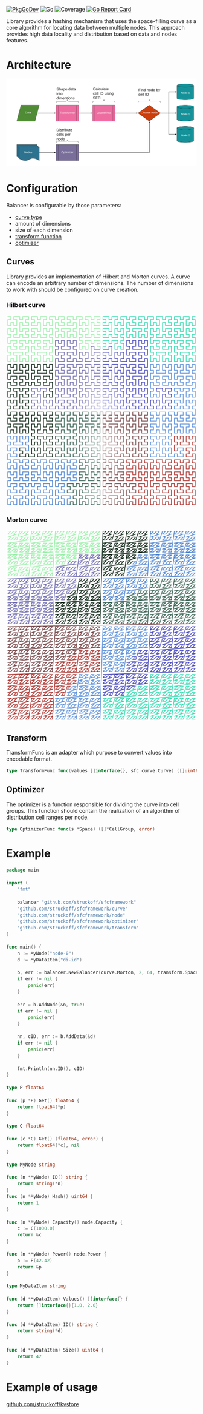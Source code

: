 [![PkgGoDev](https://pkg.go.dev/badge/github.com/struckoff/sfcframework)](https://pkg.go.dev/github.com/struckoff/sfcframework)
![Go](https://github.com/struckoff/sfcframework/workflows/Go/badge.svg?branch=master)
![Coverage](https://s3.amazonaws.com/assets.coveralls.io/badges/coveralls_96.svg?branch=master)
[![Go Report Card](https://goreportcard.com/badge/github.com/struckoff/sfcframework)](https://goreportcard.com/report/github.com/struckoff/sfcframework)

Library provides a hashing mechanism that uses the space-filling curve as a core algorithm for locating data between multiple nodes.
This approach provides high data locality and distribution based on data and nodes features.
 

# Architecture
![scheme](images/scheme.png)

# Configuration
Balancer is configurable by those parameters:
 + [curve type](#curves)
 + amount of dimensions
 + size of each dimension
 + [transform function](#transform)
 + [optimizer](#optimizer)
## Curves
Library provides an implementation of Hilbert and Morton curves.
A curve can encode an arbitrary number of dimensions.
The number of dimensions to work with should be configured on curve creation. 
### Hilbert curve
![hilbert](images/hil.png)
### Morton curve
![morton](images/mor.png)

## Transform
TransformFunc is an adapter which purpose to convert values into encodable format.
````go
type TransformFunc func(values []interface{}, sfc curve.Curve) ([]uint64, error)
````
## Optimizer
The optimizer is a function responsible for dividing the curve into cell groups.
This function should contain the realization of an algorithm of distribution cell ranges per node.
````go
type OptimizerFunc func(s *Space) ([]*CellGroup, error)
````

# Example
````go
package main

import (
	"fmt"

	balancer "github.com/struckoff/sfcframework"
	"github.com/struckoff/sfcframework/curve"
	"github.com/struckoff/sfcframework/node"
	"github.com/struckoff/sfcframework/optimizer"
	"github.com/struckoff/sfcframework/transform"
)

func main() {
	n := MyNode("node-0")
	d := MyDataItem("di-id")

	b, err := balancer.NewBalancer(curve.Morton, 2, 64, transform.SpaceTransform, optimizer.PowerRangeOptimizer, nil)
	if err != nil {
		panic(err)
	}

	err = b.AddNode(&n, true)
	if err != nil {
		panic(err)
	}

	nn, cID, err := b.AddData(&d)
	if err != nil {
		panic(err)
	}

	fmt.Println(nn.ID(), cID)
}

type P float64

func (p *P) Get() float64 {
	return float64(*p)
}

type C float64

func (c *C) Get() (float64, error) {
	return float64(*c), nil
}

type MyNode string

func (n *MyNode) ID() string {
	return string(*n)
}
func (n *MyNode) Hash() uint64 {
	return 1
}

func (n *MyNode) Capacity() node.Capacity {
	c := C(1000.0)
	return &c
}

func (n *MyNode) Power() node.Power {
	p := P(42.42)
	return &p
}

type MyDataItem string

func (d *MyDataItem) Values() []interface{} {
	return []interface{}{1.0, 2.0}
}

func (d *MyDataItem) ID() string {
	return string(*d)
}

func (d *MyDataItem) Size() uint64 {
	return 42
}
````

# Example of usage
[github.com/struckoff/kvstore](https://github.com/struckoff/kvstore)
